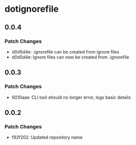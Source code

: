 # dotignorefile

## 0.0.4

### Patch Changes

- d0d5d4e: .ignorefile can be created from ignore files
- d0d5d4e: Ignore files can now be created from .ignorefile

## 0.0.3

### Patch Changes

- 6010aae: CLI tool should no longer error, logs basic details

## 0.0.2

### Patch Changes

- f92f202: Updated repository name
